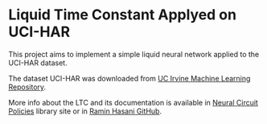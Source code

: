 # Liquid Time Constant Applyed on UCI-HAR

This project aims to implement a simple liquid neural network applied to the UCI-HAR dataset.

The dataset UCI-HAR was downloaded from [UC Irvine Machine Learning Repository](https://archive.ics.uci.edu/dataset/240/human+activity+recognition+using+smartphones).

More info about the LTC and its documentation is available in [Neural Circuit Policies](https://ncps.readthedocs.io/en/latest/quickstart.html) library site or in [Ramin Hasani GitHub](https://github.com/raminmh/liquid_time_constant_networks).

